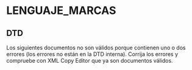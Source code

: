 # LENGUAJE_MARCAS
## DTD

Los siguientes documentos no son válidos porque contienen uno o dos errores (los errores no están en la DTD interna). Corrija los errores y compruebe con XML Copy Editor que ya son documentos válidos.

